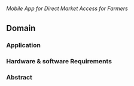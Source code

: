 ###### Mobile App for Direct Market Access for Farmers



## Domain



### Application



### Hardware & software Requirements

### Abstract
